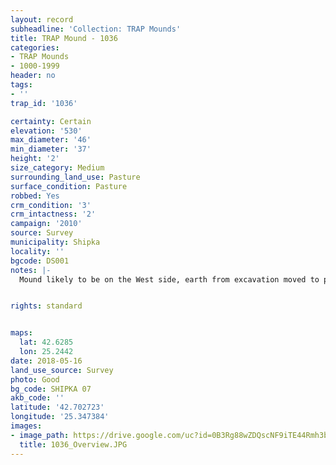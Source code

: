```yaml
---
layout: record
subheadline: 'Collection: TRAP Mounds'
title: TRAP Mound - 1036
categories:
- TRAP Mounds
- 1000-1999
header: no
tags:
- ''
trap_id: '1036'

certainty: Certain
elevation: '530'
max_diameter: '46'
min_diameter: '37'
height: '2'
size_category: Medium
surrounding_land_use: Pasture
surface_condition: Pasture
robbed: Yes
crm_condition: '3'
crm_intactness: '2'
campaign: '2010'
source: Survey
municipality: Shipka
locality: ''
bgcode: DS001
notes: |-
  Mound likely to be on the West side, earth from excavation moved to pile in the East, tree in the middle.


rights: standard


maps:
  lat: 42.6285
  lon: 25.2442
date: 2018-05-16
land_use_source: Survey
photo: Good
bg_code: SHIPKA 07
akb_code: ''
latitude: '42.702723'
longitude: '25.347384'
images:
- image_path: https://drive.google.com/uc?id=0B3Rg88wZDQscNF9iTE44Rmh3bzQ
  title: 1036_Overview.JPG
---
```

